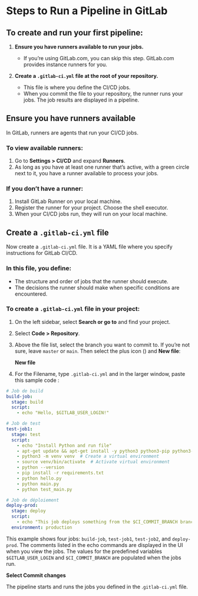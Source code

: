 # Steps to Run a Pipeline in GitLab

## To create and run your first pipeline:

1. **Ensure you have runners available to run your jobs.**

   - If you’re using GitLab.com, you can skip this step. GitLab.com provides instance runners for you.

2. **Create a `.gitlab-ci.yml` file at the root of your repository.**

   - This file is where you define the CI/CD jobs.
   - When you commit the file to your repository, the runner runs your jobs. The job results are displayed in a pipeline.

## Ensure you have runners available

In GitLab, runners are agents that run your CI/CD jobs.

### To view available runners:

1. Go to **Settings > CI/CD** and expand **Runners**.
2. As long as you have at least one runner that’s active, with a green circle next to it, you have a runner available to process your jobs.

### If you don’t have a runner:

1. Install GitLab Runner on your local machine.
2. Register the runner for your project. Choose the shell executor.
3. When your CI/CD jobs run, they will run on your local machine.

## Create a `.gitlab-ci.yml` file

Now create a `.gitlab-ci.yml` file. It is a YAML file where you specify instructions for GitLab CI/CD.

### In this file, you define:

- The structure and order of jobs that the runner should execute.
- The decisions the runner should make when specific conditions are encountered.

### To create a `.gitlab-ci.yml` file in your project:

1. On the left sidebar, select **Search or go to** and find your project.
2. Select **Code > Repository**.
3. Above the file list, select the branch you want to commit to. If you’re not sure, leave `master` or `main`. Then select the plus icon () and **New file**:

   **New file**

4. For the Filename, type `.gitlab-ci.yml` and in the larger window, paste this sample code :

```  yaml
# Job de build
build-job:
  stage: build
  script:
    - echo "Hello, $GITLAB_USER_LOGIN!"

# Job de test
test-job1:
  stage: test
  script:
    - echo "Install Python and run file"
    - apt-get update && apt-get install -y python3 python3-pip python3-venv
    - python3 -m venv venv  # Create a virtual environment 
    - source venv/bin/activate  # Activate virtual environment
    - python --version
    - pip install -r requirements.txt
    - python hello.py
    - python main.py
    - python test_main.py

# Job de déploiement
deploy-prod:
  stage: deploy
  script:
    - echo "This job deploys something from the $CI_COMMIT_BRANCH branch."
  environment: production

```
This example shows four jobs: `build-job`, `test-job1`, `test-job2`, and `deploy-prod`. The comments listed in the echo commands are displayed in the UI when you view the jobs. The values for the predefined variables `$GITLAB_USER_LOGIN` and `$CI_COMMIT_BRANCH` are populated when the jobs run.

**Select Commit changes**

The pipeline starts and runs the jobs you defined in the .`gitlab-ci.yml` file.
